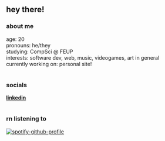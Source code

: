 ## hey there! 

### about me 
age: 20 <br>
pronouns: he/they <br>
studying: CompSci @ FEUP <br>
interests: software dev, web, music, videogames, art in general <br>
currently working on: personal site!

#

### socials
[**linkedin**](https://www.linkedin.com/in/zmcastro/) 

#

### rn listening to
[![spotify-github-profile](https://spotify-github-profile.vercel.app/api/view?uid=senpaidyte&cover_image=true&theme=novatorem&show_offline=false&background_color=121212&bar_color=9c1eba&bar_color_cover=false)](https://github.com/kittinan/spotify-github-profile)
